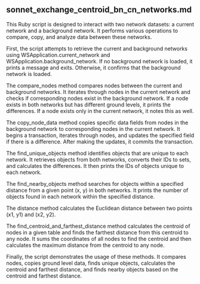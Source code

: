 ## sonnet_exchange_centroid_bn_cn_networks.md
This Ruby script is designed to interact with two network datasets: a current network and a background network. It performs various operations to compare, copy, and analyze data between these networks.

First, the script attempts to retrieve the current and background networks using WSApplication.current_network and WSApplication.background_network. If no background network is loaded, it prints a message and exits. Otherwise, it confirms that the background network is loaded.

The compare_nodes method compares nodes between the current and background networks. It iterates through nodes in the current network and checks if corresponding nodes exist in the background network. If a node exists in both networks but has different ground levels, it prints the differences. If a node exists only in the current network, it notes this as well.

The copy_node_data method copies specific data fields from nodes in the background network to corresponding nodes in the current network. It begins a transaction, iterates through nodes, and updates the specified field if there is a difference. After making the updates, it commits the transaction.

The find_unique_objects method identifies objects that are unique to each network. It retrieves objects from both networks, converts their IDs to sets, and calculates the differences. It then prints the IDs of objects unique to each network.

The find_nearby_objects method searches for objects within a specified distance from a given point (x, y) in both networks. It prints the number of objects found in each network within the specified distance.

The distance method calculates the Euclidean distance between two points (x1, y1) and (x2, y2).

The find_centroid_and_farthest_distance method calculates the centroid of nodes in a given table and finds the farthest distance from this centroid to any node. It sums the coordinates of all nodes to find the centroid and then calculates the maximum distance from the centroid to any node.

Finally, the script demonstrates the usage of these methods. It compares nodes, copies ground level data, finds unique objects, calculates the centroid and farthest distance, and finds nearby objects based on the centroid and farthest distance.
